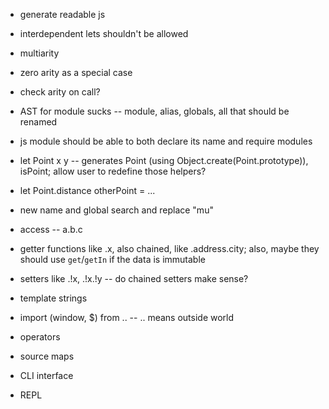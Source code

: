 - generate readable js

- interdependent lets shouldn't be allowed


- multiarity

- zero arity as a special case

- check arity on call?


- AST for module sucks -- module, alias, globals, all that should be renamed


- js module should be able to both declare its name and require modules


- let Point x y -- generates Point (using Object.create(Point.prototype)), isPoint; allow user to redefine those helpers?

- let Point.distance otherPoint = ...


- new name and global search and replace "mu"


- access -- a.b.c

- getter functions like .x, also chained, like .address.city; also, maybe they should use `get`/`getIn` if the data is immutable

- setters like .!x, .!x.!y -- do chained setters make sense?


- template strings

- import (window, $) from .. -- .. means outside world

- operators

- source maps

- CLI interface

- REPL
